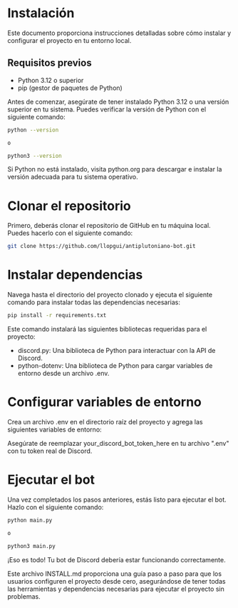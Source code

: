 # Instalación

Este documento proporciona instrucciones detalladas sobre cómo instalar y configurar el proyecto en tu entorno local.

## Requisitos previos

- Python 3.12 o superior
- pip (gestor de paquetes de Python)

Antes de comenzar, asegúrate de tener instalado Python 3.12 o una versión superior en tu sistema. Puedes verificar la versión de Python con el siguiente comando:

```bash
python --version

o

python3 --version
```

Si Python no está instalado, visita python.org para descargar e instalar la versión adecuada para tu sistema operativo.

# Clonar el repositorio
Primero, deberás clonar el repositorio de GitHub en tu máquina local. Puedes hacerlo con el siguiente comando:

```bash
git clone https://github.com/llopgui/antiplutoniano-bot.git
```

# Instalar dependencias
Navega hasta el directorio del proyecto clonado y ejecuta el siguiente comando para instalar todas las dependencias necesarias:

```bash
pip install -r requirements.txt
```

Este comando instalará las siguientes bibliotecas requeridas para el proyecto:

- discord.py: Una biblioteca de Python para interactuar con la API de Discord.
- python-dotenv: Una biblioteca de Python para cargar variables de entorno desde un archivo .env.

# Configurar variables de entorno
Crea un archivo .env en el directorio raíz del proyecto y agrega las siguientes variables de entorno:

Asegúrate de reemplazar your_discord_bot_token_here en tu archivo ".env" con tu token real de Discord.

# Ejecutar el bot
Una vez completados los pasos anteriores, estás listo para ejecutar el bot. Hazlo con el siguiente comando:

```bash
python main.py

o

python3 main.py
```

¡Eso es todo! Tu bot de Discord debería estar funcionando correctamente.

Este archivo INSTALL.md proporciona una guía paso a paso para que los usuarios configuren el proyecto desde cero, asegurándose de tener todas las herramientas y dependencias necesarias para ejecutar el proyecto sin problemas.
